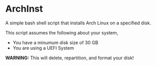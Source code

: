 # ArchInst
A simple bash shell script that installs Arch Linux on a specified disk. 

This script assumes the following about your system,
* You have a minumum disk size of 30 GB
* You are using a UEFI System

**WARNING:** This will delete, repartition, and format your disk! 
